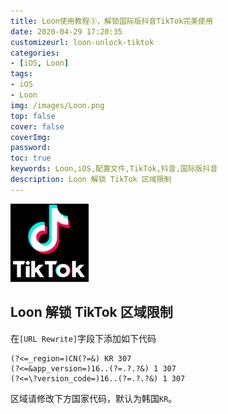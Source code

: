 ```yaml
---
title: Loon使用教程③，解锁国际版抖音TikTok完美使用
date: 2020-04-29 17:20:35
customizeurl: loon-unlock-tiktok
categories:
- [iOS, Loon]
tags:
- iOS
- Loon
img: /images/Loon.png
top: false
cover: false
coverImg: 
password: 
toc: true
keywords: Loon,iOS,配置文件,TikTok,抖音,国际版抖音
description: Loon 解锁 TikTok 区域限制
---
```


<img src="/images/216253459.gif" style="zoom: 50%;" />

## Loon 解锁 TikTok 区域限制

在`[URL Rewrite]`字段下添加如下代码

```
(?<=_region=)CN(?=&) KR 307
(?<=&app_version=)16..(?=.?.?&) 1 307
(?<=\?version_code=)16..(?=.?.?&) 1 307
```

区域请修改下方国家代码，默认为韩国`KR`。